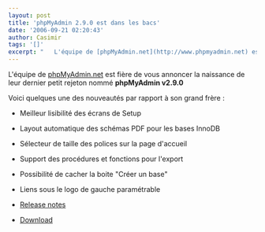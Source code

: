 ```yaml
---
layout: post
title: 'phpMyAdmin 2.9.0 est dans les bacs'
date: '2006-09-21 02:20:43'
author: Casimir
tags: '[]'
excerpt: "   L'équipe de [phpMyAdmin.net](http://www.phpmyadmin.net) est fière de vous annoncer la naissance de leur dernier petit rejeton nommé **phpMyAdmin v2.9.0**  \n  \nVoici quelques une des nouveautés par rapport à son grand frère :  \n  \n* Meilleur lisibilité des écrans de Setup   * Layout automatique des schémas PDF pour les bases      …"
---
```


   L'équipe de [phpMyAdmin.net](http://www.phpmyadmin.net) est fière de vous annoncer la naissance de leur dernier petit rejeton nommé **phpMyAdmin v2.9.0**

Voici quelques une des nouveautés par rapport à son grand frère :

* Meilleur lisibilité des écrans de Setup
* Layout automatique des schémas PDF pour les bases InnoDB
* Sélecteur de taille des polices sur la page d'accueil
* Support des procédures et fonctions pour l'export
* Possibilité de cacher la boite &quot;Créer un base&quot;
* Liens sous le logo de gauche paramétrable

* [Release notes](http://www.phpmyadmin.net/home_page/downloads.php?relnotes=0)
* [Download](http://www.phpmyadmin.net/home_page/downloads.php#2.9.0)

